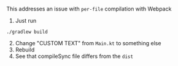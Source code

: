This addresses an issue with `per-file` compilation with Webpack

1. Just run

```shell
./gradlew build
```

2. Change "CUSTOM TEXT" from `Main.kt` to something else
3. Rebuild
4. See that compileSync file differs from the `dist`
